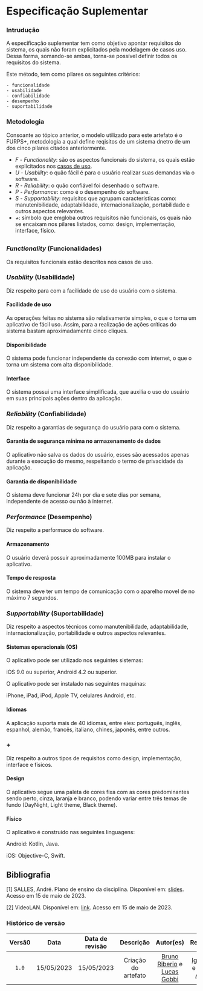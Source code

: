 # Especificação Suplementar

### Intrudução

A especificação suplementar tem como objetivo apontar requisitos do sistema, os quais não foram explicitados pela modelagem de  casos uso. Dessa forma, somando-se ambas, torna-se possível definir todos os requisitos do sistema.

Este método, tem como pilares os seguintes critérios:

	- funcionalidade
	- usabilidade
	- confiabilidade
	- desempenho
	- suportabilidade

### Metodologia

Consoante ao tópico anterior, o modelo utilizado para este artefato é o FURPS+, metodologia a qual define reqisitos de um sistema dnetro de um dos cinco pilares citados anteriormente.

- *F* - _Functionality_: são os aspectos funcionais do sistema, os quais estão explicitados nos [casos de uso](casos_de_uso.md).
- *U* - _Usability_: o quão fácil é para o usuário realizar suas demandas via o software.
- *R* - _Reliability_: o quão confiável foi desenhado o software.
- *P* - _Performance_: como é o desempenho do software.
- *S* - _Supportability_: requisitos que agrupam caracteristicas como: manutenibilidade, adaptabilidade, internacionalização, portabilidade e outros aspectos relevantes.
- *+*: símbolo que emgloba outros requisitos não funcionais, os quais não se encaixam nos pilares listados, como: design, implementação, interface, físico.

##

### _Functionality_ (Funcionalidades)

Os requisitos funcionais estão descritos nos casos de uso.

### _Usability_ (Usabilidade)

Diz respeito para com a facilidade de uso do usuário com o sistema.

#### Facilidade de uso

As operações feitas no sistema são relativamente simples, o que o torna um aplicativo de fácil uso. Assim, para a realização de ações críticas do sistema bastam aproximadamente cinco cliques.

#### Disponibilidade

O sistema pode funcionar independente da conexão com internet, o que o torna um sistema com alta disponibilidade.

#### Interface

O sistema possui uma interface simplificada, que auxilia o uso do usuário em suas principais ações dentro da aplicação.

### _Reliability_ (Confiabilidade)

Diz respeito a garantias de segurança do usuário para com o sistema.

#### Garantia de segurança mínima no armazenamento de dados

O aplicativo não salva os dados do usuário, esses são acessados apenas durante a execução do mesmo, respeitando o termo de privacidade da aplicação.

#### Garantia de disponibilidade

O sistema deve funcionar 24h por dia e sete dias por semana, independente de acesso ou não à internet.

### _Performance_ (Desempenho)

Diz respeito a performace do software.

#### Armazenamento

O usuário deverá possuir aproximadamente 100MB para instalar o aplicativo.

#### Tempo de resposta

O sistema deve ter um tempo de comunicação com o aparelho movel de no máximo 7 segundos.

### _Supportability_ (Suportabilidade)

Diz respeito a aspectos técnicos como manutenibilidade, adaptabilidade, internacionalização, portabilidade e outros aspectos relevantes.

#### Sistemas operacionais (OS)

O aplicativo pode ser utilizado nos seguintes sistemas:

iOS 9.0 ou superior, Android 4.2 ou superior.

O aplicativo pode ser instalado nas seguintes maquinas:

iPhone, iPad, iPod, Apple TV, celulares Android, etc.

#### Idiomas

A aplicação suporta mais de 40 idiomas, entre eles: português, inglês, espanhol, alemão, francês, italiano, chines, japonês, entre outros.

### +

Diz respeito a outros tipos de requisitos como design, implementação, interface e físicos.

#### Design

O aplicativo segue uma paleta de cores fixa com as cores predominantes sendo perto, cinza, laranja e branco, podendo variar entre três temas de fundo (DayNight, Light theme, Black theme).

#### Físico

O aplicativo é construido nas seguintes linguagens:

Android: Kotlin, Java.

iOS: Objective-C, Swift.

## Bibliografia

[1] SALLES, André. Plano de ensino da disciplina. Disponível em: [slides](https://aprender3.unb.br/pluginfile.php/2523100/mod_resource/content/1/Requisitos%20-%20Aula%20013a.pdf). Acesso em 15 de maio de 2023.

[2] VideoLAN. Disponível em: [link](https://www.videolan.org/vlc/libvlc.html). Acesso em 15 de maio de 2023.

### Histórico de versão

| Versã0 | Data | Data de revisão | Descrição | Autor(es) | Revisor(es) |
| :----: | :--: | :-------------: | :-------: | :-------: | :---------: |
| `1.0` | 15/05/2023 | 15/05/2023 | Criação do artefato | [Bruno Riberio](https://github.com/BrunoRibeiro) e [Lucas Gobbi](https://github.com/LucasBerholz) | [Igor Penha](https://github.com/igorpenhaa) e [Giovanni Alvissus](https://github.com/gitovanni1106) |
